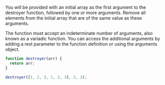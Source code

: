 You will be provided with an initial array as the first argument to the
destroyer function, followed by one or more arguments. Remove all elements
from the initial array that are of the same value as these arguments.

The function must accept an indeterminate number of arguments, also known
as a variadic function. You can access the additional arguments by adding a
rest parameter to the function definition or using the arguments object.

```javascript
function destroyer(arr) {
  return arr;
}

destroyer([1, 2, 3, 1, 2, 3], 2, 3);
```


